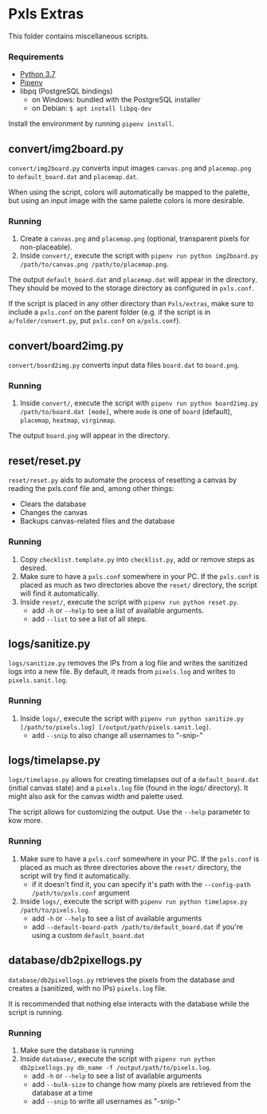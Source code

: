 # Pxls Extras

This folder contains miscellaneous scripts.

### Requirements

- [Python 3.7](https://www.python.org/)
- [Pipenv](https://pipenv.kennethreitz.org/en/latest/#install-pipenv-today)
- libpq (PostgreSQL bindings)
	- on Windows: bundled with the PostgreSQL installer
	- on Debian: `$ apt install libpq-dev`

Install the environment by running `pipenv install`.

## convert/img2board.py

`convert/img2board.py` converts input images `canvas.png` and `placemap.png` to `default_board.dat` and `placemap.dat`.

When using the script, colors will automatically be mapped to the palette, but using an input image with the same palette colors is more desirable.

### Running

1. Create a `canvas.png` and `placemap.png` (optional, transparent pixels for non-placeable).
2. Inside `convert/`, execute the script with `pipenv run python img2board.py /path/to/canvas.png /path/to/placemap.png`.

The output `default_board.dat` and `placemap.dat` will appear in the directory. They should be moved to the storage directory as configured in `pxls.conf`.

If the script is placed in any other directory than `Pxls/extras`, make sure to include a `pxls.conf` on the parent folder (e.g. if the script is in `a/folder/convert.py`, put `pxls.conf` on `a/pxls.conf`).


## convert/board2img.py

`convert/board2img.py` converts input data files `board.dat` to `board.png`.

### Running

1. Inside `convert/`, execute the script with `pipenv run python board2img.py /path/to/board.dat [mode]`, where `mode` is one of `board` (default), `placemap`, `heatmap`, `virginmap`.

The output `board.png` will appear in the directory.


## reset/reset.py

`reset/reset.py` aids to automate the process of resetting a canvas by reading the pxls.conf file and, among other things:
- Clears the database
- Changes the canvas
- Backups canvas-related files and the database

### Running

1. Copy `checklist.template.py` into `checklist.py`, add or remove steps as desired.
2. Make sure to have a `pxls.conf` somewhere in your PC. If the `pxls.conf` is placed as much as two directories above the `reset/` directory, the script will find it automatically.
3. Inside `reset/`, execute the script with `pipenv run python reset.py`.
	- add `-h` or `--help` to see a list of available arguments.
	- add `--list` to see a list of all steps.


## logs/sanitize.py

`logs/sanitize.py` removes the IPs from a log file and writes the sanitized logs into a new file.
By default, it reads from `pixels.log` and writes to `pixels.sanit.log`.

### Running

1. Inside `logs/`, execute the script with `pipenv run python sanitize.py [/path/to/pixels.log] [/output/path/pixels.sanit.log]`.
	- add `--snip` to also change all usernames to "-snip-"


## logs/timelapse.py

`logs/timelapse.py` allows for creating timelapses out of a `default_board.dat` (initial canvas state) and a `pixels.log` file (found in the _logs/_ directory).
It might also ask for the canvas width and palette used.

The script allows for customizing the output. Use the `--help` parameter to kow more.

### Running

1. Make sure to have a `pxls.conf` somewhere in your PC. If the `pxls.conf` is placed as much as three directories above the `reset/` directory, the script will try find it automatically.
	- if it doesn't find it, you can specify it's path with the `--config-path /path/to/pxls.conf` argument
2. Inside `logs/`, execute the script with `pipenv run python timelapse.py /path/to/pixels.log`.
	- add `-h` or `--help` to see a list of available arguments
	- add `--default-board-path /path/to/default_board.dat` if you're using a custom `default_board.dat`

## database/db2pixellogs.py

`database/db2pixellogs.py` retrieves the pixels from the database and creates a (sanitized, with no IPs) `pixels.log` file.

It is recommended that nothing else interacts with the database while the script is running.

### Running

1. Make sure the database is running
2. Inside `database/`, execute the script with `pipenv run python db2pixellogs.py db_name -f /output/path/to/pixels.log`.
	- add `-h` or `--help` to see a list of available arguments
	- add `--bulk-size` to change how many pixels are retrieved from the database at a time
	- add `--snip` to write all usernames as "-snip-"
